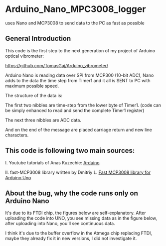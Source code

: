 # Arduino_Nano_MPC3008_logger
uses Nano and MCP3008 to send data to the PC as fast as possible


## General Introduction

This code is the first step to the next generation 
of my project of Arduino optical vibrometer:

https://github.com/TomasGaj/Arduino_vibrometer/  

Arduino Nano is reading data over SPI from MCP300 (10-bit ADC),
Nano adds to the data the time step from Timer1 and it all is SENT to PC with
maximum possible speed.

The structure of the data is:

  The first two nibbles are time-step from the lower byte of Timer1.
  (code can be simply enhanced to read and send the complete Timer1 register)

  The next three nibbles are ADC data.

  And on the end of the message are placed carriage return and new line characters.

## This code is following two main sources:

   I. Youtube tutorials of Anas Kuzechie: 
   [Arduino ](https://www.youtube.com/@AnasKuzechie)

   II. fast-MCP3008 library written by Dmitriy L.
   [Fast MCP3008 library for Arduino Uno](https://github.com/arithmechanics/fast-MCP3008)

## About the bug, why the code runs only on Arduino Nano

It's due to its FTDI chip, the figures below are self-explanatory.
After uploading the code into UNO, you see missing data as in the figure below,
after uploading into Nano, you'll see continuous data.

I think it's due to the buffer overflow in the Atmega chip replacing FTDI,
maybe they already fix it in new versions, I did not investigate it.
